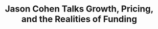 ---
name: "Jason Cohen"
title: "Jason Cohen Talks Growth, Pricing, and the Realities of Funding"
episode: 27
upcoming: false
twitter_url: https://twitter.com/asmartbear
download_url: https://simplecast.fm/media/2288.mp3
avatar: jason_cohen.png
summary: |
  <a href="https://twitter.com/asmartbear">Jason Cohen</a>, Founder and CTO of <a href="http://wpengine.com/">WP Engine</a>, talks about why you shouldn’t be afraid to make ambitious changes to your strategy or pricing, and what those enhancements may look like. He also talks about the realities between raising money to grow your company vs. self-funding all the way.
outro_song: "I'm On Fire"
outro_artist: "Four Tet"
outro_url: https://www.youtube.com/watch?v=RJZ9p5HrNaw
links:
  - :url: https://twitter.com/asmartbear
    :label: "Jason Cohen"
  - :url: http://wpengine.com/
    :label: "WP Engine"
  - :url: http://blog.asmartbear.com/
    :label: "A Smart Bear Blog"
  - :url: http://www.zappos.com/
    :label: "Zappos"
  - :url: http://www.warbyparker.com
    :label: "Warby Parker"
tweetables:
  - :quote: "The answer is very rarely ‘one more feature’."
    :tweet: "&quot;The answer is very rarely ‘one more feature’.&quot; -@asmartbear #SaaS #Startups #Business #Wisdom"
  - :quote: "How do you build trust immediately? You don’t. The definition of trust is that it's earned over time."
    :tweet: "&quot;How do you build trust immediately? You don’t. The definition of trust is that it's earned over time.&quot; -@asmartbear"
  - :quote: "Everyone has the same problems - and it's the hardest thing...find customers to buy and stay."
    :tweet: "&quot;Everyone has the same problems - and it's the hardest thing...find customers to buy and stay.&quot; -@asmartbear"
  - :quote: "Profitability is the last thing you want - it indicates that you’re out of ideas of how to grow."
    :tweet: "&quot;Profitability is the last thing you want - it indicates that you’re out of ideas of how to grow.&quot; -@asmartbear"
---